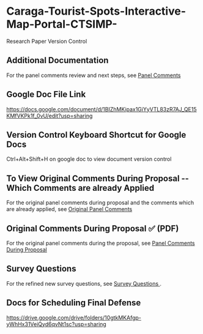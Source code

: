 # Caraga-Tourist-Spots-Interactive-Map-Portal-CTSIMP-
Research Paper Version Control


## Additional Documentation  
For the panel comments review and next steps, see [Panel Comments](panel-comments.md)


## Google Doc File Link
https://docs.google.com/document/d/1BIZhMKipax1GiYyVTL83zR7AJ_QE15KMfVKPk1f_0vU/edit?usp=sharing

## Version Control Keyboard Shortcut for Google Docs
Ctrl+Alt+Shift+H on google doc to view document version control

## To View Original Comments During Proposal --Which Comments are already Applied
For the original panel comments during proposal and the comments which are already applied, 
see [Original Panel Comments](original-panel-comments.md)

## Original Comments During Proposal  ✅ (PDF)
For the original panel comments during the proposal, see [Panel Comments During Proposal ](panel-comments-during-proposal.pdf)


## Survey Questions 
For the refined new survey questions, see [Survey Questions ](Gform-Survey.md).


## Docs for Scheduling Final Defense 
https://drive.google.com/drive/folders/10gtkMKAfgp-yWhHx31VeiQyd6qvNt1sc?usp=sharing